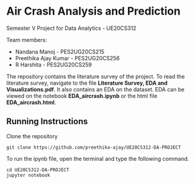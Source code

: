 # Air Crash Analysis and Prediction  

Semester V Project for Data Analytics - UE20CS312  

Team members: 
- Nandana Manoj - PES2UG20CS215
- Preethika Ajay Kumar - PES2UG20CS256
- R Harshita - PES2UG20CS259

The repository contains the literature survey of the project. To read the literature survey, navigate to the file <b>Literature Survey, EDA and Visualizations.pdf</b>.  It also contains an EDA on the dataset. EDA can be viewed on the notebook <b>EDA_aircrash.ipynb</b> or the html file <b>EDA_aircrash.html</b>.

## Running Instructions  

Clone the repository 
```
git clone https://github.com/preethika-ajay/UE20CS312-DA-PROJECT
```

To run the ipynb file, open the terminal and type the following command.
```
cd UE20CS312-DA-PROJECT
jupyter notebook
```
